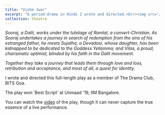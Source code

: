 ```yaml
---
title: "Vishm Jwar"
excerpt: "A period-drama in Hindi I wrote and directed.<br/><img src='/images/VJ_Poster.png'>"
collection: theatre
---
```


*Sooraj, a Dalit, works under the tutelage of Ramlal, a convert-Christian. As Sooraj undertakes a journey in search of redemption from the sins of his estranged father, he meets Sujatha, a Devadasi, whose daughter, has been kidnapped to be dedicated to the Goddess Yellamma; and Vilas, a proud, charismatic optimist, blinded by his faith in the Dalit movement.* 

*Together they take a journey that leads them through love and loss, retribution and acceptance, and most of all, a quest for identity.* 

I wrote and directed this full-length play as a member of The Drama Club, BITS Goa.

The play won 'Best Script' at Unmaad '19, IIM Bangalore. 

You can watch the <a href="https://www.youtube.com/watch?v=BKmcPpf3GNQ">video</a> of the play, though it can never capture the true essence of a live performance.
